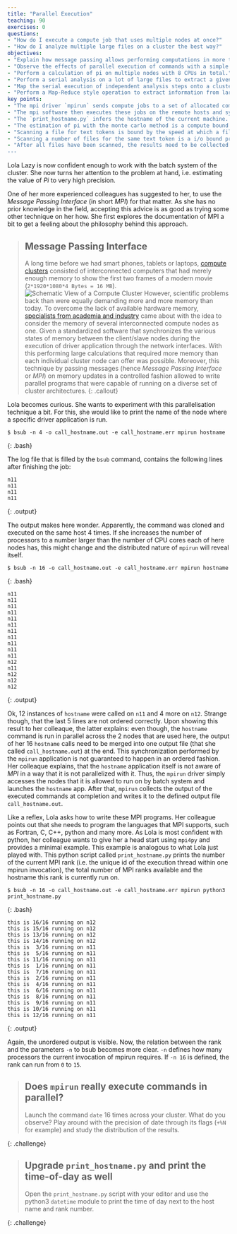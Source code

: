 ```yaml
---
title: "Parallel Execution"
teaching: 90
exercises: 0
questions:
- "How do I execute a compute job that uses multiple nodes at once?"
- "How do I analyze multiple large files on a cluster the best way?"
objectives:
- "Explain how message passing allows performing computations in more than 1 computer at the same time."
- "Observe the effects of parallel execution of commands with a simple hostname call."
- "Perform a calculation of pi on multiple nodes with 8 CPUs in total."
- "Perform a serial analysis on a lot of large files to extract a given text token."
- "Map the serial execution of independent analysis steps onto a cluster of compute nodes that are connected by a parallel file system."
- "Perform a Map-Reduce style operation to extract information from large files and collect these into one final answer."
key points:
- "The mpi driver `mpirun` sends compute jobs to a set of allocated computers."
- "The mpi software then executes these jobs on the remote hosts and synchronizes their state/memory."
- "The `print_hostname.py` infers the hostname of the current machine. If run in parallel with `mpirun`, it prints several different hostnames."
- "The estimation of pi with the monte carlo method is a compute bound problem as the generation of pseudo random numbers consumes the most time, thus the generation of random numbers needs to be parallelized."
- "Scanning a file for text tokens is bound by the speed at which a file can be read."
- "Scanning a number of files for the same text token is a i/o bound problem. To speed it up, the input of files needs to be parallelized, i.e. the result for each file is independent of each other and thus it can be performed in parallel (this is the map step of map-reduce)."
- "After all files have been scanned, the results need to be collected (this is the reduce step of map-reduce).
---
```


Lola Lazy is now confident enough to work with the batch system of the cluster. She now turns her attention to the problem at hand, i.e. estimating the value of _Pi_ to very high precision. 

One of her more experienced colleagues has suggested to her, to use the _Message Passing Interface_ (in short _MPI_) for that matter. As she has no prior knowledge in the field, accepting this advice is as good as trying some other technique on her how. She first explores the documentation of MPI a bit to get a feeling about the philosophy behind this approach. 

> ## Message Passing Interface
> A long time before we had smart phones, tablets or laptops, [compute clusters](http://www.phy.duke.edu/~rgb/brahma/Resources/beowulf/papers/ICPP95/icpp95.html) consisted of interconnected computers that had merely enough memory to show the first two frames of a modern movie (`2*1920*1080*4 Bytes = 16 MB`). 
> ![Schematic View of a Compute Cluster](../fig/cluster_schematic.svg)
> However, scientific problems back than were equally demanding more and more memory than today. 
> To overcome the lack of available hardware memory, [specialists from academia and industry](https://en.wikipedia.org/wiki/Message_Passing_Interface#History) came about with the idea to consider the memory of several interconnected compute nodes as one. Given a standardized software that synchronizes the various states of memory between the client/slave nodes during the execution of driver application through the network interfaces. With this performing large calculations that required more memory than each individual cluster node can offer was possible. Moreover, this technique by passing messages (hence _Message Passing Interface_ or _MPI_) on memory updates in a controlled fashion allowed to write parallel programs that were capable of running on a diverse set of cluster architectures.
{: .callout}

Lola becomes curious. She wants to experiment with this parallelisation technique a bit. For this, she would like to print the name of the node where a specific driver application is run. 

~~~
$ bsub -n 4 -o call_hostname.out -e call_hostname.err mpirun hostname
~~~
{: .bash}

The log file that is filled by the `bsub` command, contains the following lines after finishing the job:

~~~
n11
n11
n11
n11
~~~
{: .output}

The output makes here wonder. Apparently, the command was cloned and executed on the same host 4 times. If she increases the number of processors to a number larger than the number of CPU cores each of here nodes has, this might change and the distributed nature of `mpirun` will reveal itself.

~~~
$ bsub -n 16 -o call_hostname.out -e call_hostname.err mpirun hostname
~~~
{: .bash}

~~~
n11
n11
n11
n11
n11
n11
n11
n11
n11
n11
n11
n12
n11
n12
n12
n12
~~~
{: .output}

Ok, 12 instances of `hostname` were called on `n11` and 4 more on `n12`. Strange though, that the last 5 lines are not ordered correctly. Upon showing this result to her colleaque, the latter explains: even though, the `hostname` command is run in parallel across the 2 nodes that are used here, the output of her 16 `hostname` calls need to be merged into one output file (that she called `call_hostname.out`) at the end. This synchronization performed by the `mpirun` application is not guaranteed to happen in an ordered fashion. Her colleaque explains, that the `hostname` application itself is not aware of _MPI_ in a way that it is not parallelized with it. Thus, the `mpirun` driver simply accesses the nodes that it is allowed to run on by batch system and launches the `hostname` app. After that, `mpirun` collects the output of the executed commands at completion and writes it to the defined output file `call_hostname.out`.

Like a reflex, Lola asks how to write these MPI programs. Her colleague points out that she needs to program the languages that MPI supports, such as Fortran, C, C++, python and many more. As Lola is most confident with python, her colleague wants to give her a head start using `mpi4py` and provides a minimal example. This example is analogous to what Lola just played with. This python script called `print_hostname.py` prints the number of the current MPI rank (i.e. the unique id of the execution thread within one mpirun invocation), the total number of MPI ranks available and the hostname this rank is currently run on.

~~~
$ bsub -n 16 -o call_hostname.out -e call_hostname.err mpirun python3 print_hostname.py
~~~
{: .bash}

~~~
this is 16/16 running on n12
this is 15/16 running on n12
this is 13/16 running on n12
this is 14/16 running on n12
this is  3/16 running on n11
this is  5/16 running on n11
this is 11/16 running on n11
this is  1/16 running on n11
this is  7/16 running on n11
this is  2/16 running on n11
this is  4/16 running on n11
this is  6/16 running on n11
this is  8/16 running on n11
this is  9/16 running on n11
this is 10/16 running on n11
this is 12/16 running on n11
~~~
{: .output}

Again, the unordered output is visible. Now, the relation between the rank and the parameters `-n` to bsub becomes more clear. `-n` defines how many processors the current invocation of mpirun requires. If `-n 16` is defined, the rank can run from `0` to `15`.

> ## Does `mpirun` really execute commands in parallel?
>
> Launch the command `date` 16 times across your cluster. What do you observe? Play around with the precision of date through its flags (`+%N` for example) and study the distribution of the results.  
> 
{: .challenge}

> ## Upgrade `print_hostname.py` and print the time-of-day as well
>
> Open the `print_hostname.py` script with your editor and use the python3 `datetime` module to print the time of day next to the host name and rank number.
> 
{: .challenge}
